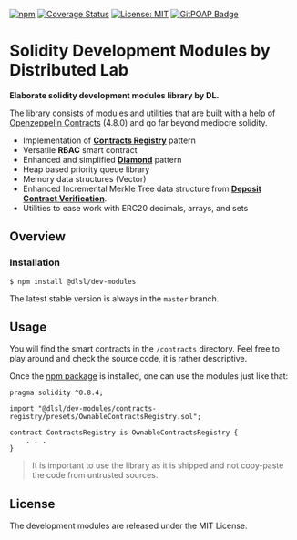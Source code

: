 [![npm](https://img.shields.io/npm/v/@dlsl/dev-modules.svg)](https://www.npmjs.com/package/@dlsl/dev-modules) 
[![Coverage Status](https://codecov.io/gh/dl-solidity-library/dev-modules/graph/badge.svg)](https://codecov.io/gh/dl-solidity-library/dev-modules)
[![License: MIT](https://img.shields.io/badge/License-MIT-yellow.svg)](https://opensource.org/licenses/MIT)
[![GitPOAP Badge](https://public-api.gitpoap.io/v1/repo/dl-solidity-library/dev-modules/badge)](https://www.gitpoap.io/gh/dl-solidity-library/dev-modules)

# Solidity Development Modules by Distributed Lab

**Elaborate solidity development modules library by DL.**

The library consists of modules and utilities that are built with a help of [Openzeppelin Contracts](https://github.com/OpenZeppelin/openzeppelin-contracts) (4.8.0) and go far beyond mediocre solidity.

- Implementation of [**Contracts Registry**](https://eips.ethereum.org/EIPS/eip-6224) pattern
- Versatile **RBAC** smart contract
- Enhanced and simplified [**Diamond**](https://eips.ethereum.org/EIPS/eip-2535) pattern
- Heap based priority queue library
- Memory data structures (Vector)
- Enhanced Incremental Merkle Tree data structure from  [**Deposit Contract Verification**](https://github.com/runtimeverification/deposit-contract-verification/blob/master/deposit-contract-verification.pdf).
- Utilities to ease work with ERC20 decimals, arrays, and sets

## Overview

### Installation

```console
$ npm install @dlsl/dev-modules
```

The latest stable version is always in the `master` branch.

## Usage

You will find the smart contracts in the `/contracts` directory. Feel free to play around and check the source code, it is rather descriptive.

Once the [npm package](https://www.npmjs.com/package/@dlsl/dev-modules) is installed, one can use the modules just like that:

```solidity
pragma solidity ^0.8.4;

import "@dlsl/dev-modules/contracts-registry/presets/OwnableContractsRegistry.sol";

contract ContractsRegistry is OwnableContractsRegistry {
    . . .
}
```

> It is important to use the library as it is shipped and not copy-paste the code from untrusted sources.

## License

The development modules are released under the MIT License.
